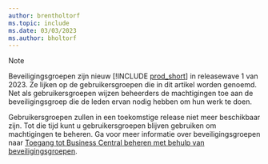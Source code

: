 ```yaml
---
author: brentholtorf
ms.topic: include
ms.date: 03/03/2023
ms.author: bholtorf
---
```


> [!NOTE]
> Beveiligingsgroepen zijn nieuw [!INCLUDE [prod_short](prod_short.md)] in releasewave 1 van 2023. Ze lijken op de gebruikersgroepen die in dit artikel worden genoemd. Net als gebruikersgroepen wijzen beheerders de machtigingen toe aan de beveiligingsgroep die de leden ervan nodig hebben om hun werk te doen.
>
> Gebruikersgroepen zullen in een toekomstige release niet meer beschikbaar zijn. Tot die tijd kunt u gebruikersgroepen blijven gebruiken om machtigingen te beheren. Ga voor meer informatie over beveiligingsgroepen naar [Toegang tot Business Central beheren met behulp van beveiligingsgroepen](../ui-security-groups.md).